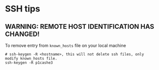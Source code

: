 # SSH tips

## WARNING: REMOTE HOST IDENTIFICATION HAS CHANGED!
To remove entry from `known_hosts` file on your local machine
```
# ssh-keygen -R <hostname>, this will not delete ssh files, only modify known_hosts file.
ssh-keygen -R p1cashe3
```
